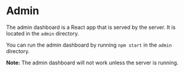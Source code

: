 # Admin

The admin dashboard is a React app that is served by the server. It is located in the `admin` directory.

You can run the admin dashboard by running `npm start` in the `admin` directory.

**Note:** The admin dashboard will not work unless the server is running.